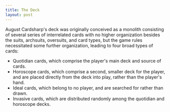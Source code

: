 ```yaml
---
title: The Deck
layout: post
---
```


August Cardsharp's deck was originally conceived as a monolith consisting of
several series of interrelated cards with no higher organization besides the
suits, archsuits, oversuits, and card types, but the game rules necessitated
some further organization, leading to four broad types of cards:

- Quotidian cards, which comprise the player's main deck and source of cards.
- Horoscope cards, which comprise a second, smaller deck for the player, and are
  placed directly from the deck into play, rather than the player's hand.
- Ideal cards, which belong to no player, and are searched for rather than
  drawn.
- Invasive cards, which are distributed randomly among the quotidian and
  horoscope decks.
